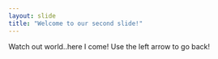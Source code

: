```yaml
---
layout: slide
title: "Welcome to our second slide!"
---
```

Watch out world..here I come!
Use the left arrow to go back!
